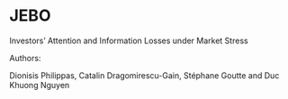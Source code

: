 # JEBO
Investors’ Attention and Information Losses under Market Stress

Authors:

Dionisis Philippas, Catalin Dragomirescu-Gain, Stéphane Goutte and Duc Khuong Nguyen


